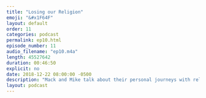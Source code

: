 ```yaml
---
title: "Losing our Religion"
emoji: "&#x1F64F"
layout: default
order: 11
categories: podcast
permalink: ep10.html
episode_number: 11
audio_filename: "ep10.m4a"
length: 45527642
duration: 00:46:50
explicit: no
date: 2018-12-22 08:00:00 -0500
description: "Mack and Mike talk about their personal journeys with religion with this week's guest, Jim. Also, Mike and Jim discover a shocking coincidence of birth about themselves."
layout: podcast
---
```

